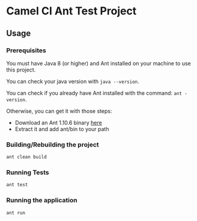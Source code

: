 # Camel CI Ant Test Project

## Usage

### Prerequisites

You must have Java 8 (or higher) and Ant installed on your machine to use this project.

You can check your java version with `java --version`.

You can check if you already have Ant installed with the command: `ant -version`.

Otherwise, you can get it with those steps:

- Download an Ant 1.10.6 binary [here](https://ant.apache.org/bindownload.cgi)
- Extract it and add ant/bin to your path

### Building/Rebuilding the project

```bash
ant clean build
```

### Running Tests

```bash
ant test
```

### Running the application

```bash
ant run
```
